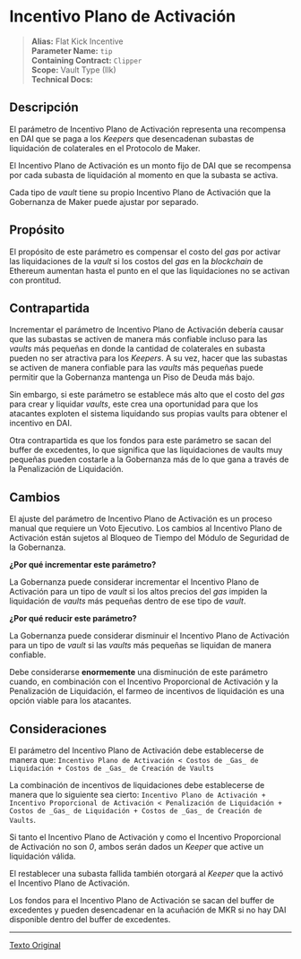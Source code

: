 # Incentivo Plano de Activación

>**Alias:** Flat Kick Incentive  
>**Parameter Name:** `tip`  
>**Containing Contract:** `Clipper`  
>**Scope:** Vault Type (Ilk)  
>**Technical Docs:**  

## Descripción

El parámetro de Incentivo Plano de Activación representa una recompensa en DAI que se paga a los _Keepers_ que desencadenan subastas de liquidación de colaterales en el Protocolo de Maker.

El Incentivo Plano de Activación es un monto fijo de DAI que se recompensa por cada subasta de liquidación al momento en que la subasta se activa.

Cada tipo de _vault_ tiene su propio Incentivo Plano de Activación que la Gobernanza de Maker puede ajustar por separado.

## Propósito

El propósito de este parámetro es compensar el costo del _gas_ por activar las liquidaciones de la _vault_ si los costos del _gas_ en la _blockchain_ de Ethereum aumentan hasta el punto en el que las liquidaciones no se activan con prontitud.

## Contrapartida

Incrementar el parámetro de Incentivo Plano de Activación debería causar que las subastas se activen de manera más confiable incluso para las _vaults_ más pequeñas en donde la cantidad de colaterales en subasta pueden no ser atractiva para los _Keepers_. A su vez, hacer que las subastas se activen de manera confiable para las _vaults_ más pequeñas puede permitir que la Gobernanza mantenga un Piso de Deuda más bajo.

Sin embargo, si este parámetro se establece más alto que el costo del _gas_ para crear y liquidar _vaults_, este crea una oportunidad para que los atacantes exploten el sistema liquidando sus propias vaults para obtener el incentivo en DAI.

Otra contrapartida es que los fondos para este parámetro se sacan del buffer de excedentes, lo que significa que las liquidaciones de vaults muy pequeñas pueden costarle a la Gobernanza más de lo que gana a través de la Penalización de Liquidación.

## Cambios

El ajuste del parámetro de Incentivo Plano de Activación es un proceso manual que requiere un Voto Ejecutivo. Los cambios al Incentivo Plano de Activación están sujetos al Bloqueo de Tiempo del Módulo de Seguridad de la Gobernanza.

**¿Por qué incrementar este parámetro?**

La Gobernanza puede considerar incrementar el Incentivo Plano de Activación para un tipo de _vault_ si los altos precios del _gas_ impiden la liquidación de _vaults_ más pequeñas dentro de ese tipo de _vault_.

**¿Por qué reducir este parámetro?**

La Gobernanza puede considerar disminuir el Incentivo Plano de Activación para un tipo de _vault_ si las _vaults_ más pequeñas se liquidan de manera confiable.

Debe considerarse **enormemente** una disminución de este parámetro cuando, en combinación con el Incentivo Proporcional de Activación y la Penalización de Liquidación, el farmeo de incentivos de liquidación es una opción viable para los atacantes.

## Consideraciones

El parámetro del Incentivo Plano de Activación debe establecerse de manera que:
`Incentivo Plano de Activación < Costos de _Gas_ de Liquidación + Costos de _Gas_ de Creación de Vaults`

La combinación de incentivos de liquidaciones debe establecerse de manera que lo siguiente sea cierto:
`Incentivo Plano de Activación + Incentivo Proporcional de Activación < Penalización de Liquidación + Costos de _Gas_ de Liquidación + Costos de _Gas_ de Creación de Vaults`.

Si tanto el Incentivo Plano de Activación y como el Incentivo Proporcional de Activación no son _0_, ambos serán dados un _Keeper_ que active un liquidación válida.

El restablecer una subasta fallida también otorgará al _Keeper_ que la activó el Incentivo Plano de Activación.

Los fondos para el Incentivo Plano de Activación se sacan del buffer de excedentes y pueden desencadenar en la acuñación de MKR si no hay DAI disponible dentro del buffer de excedentes.

---

[Texto Original](https://github.com/makerdao/governance-manual/blob/main/parameter-index/collateral-auction/param-flat-kick-incentive.md)
